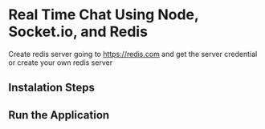 # Real Time Chat Using Node, Socket.io, and Redis
Create redis server going to https://redis.com and get the server credential or create your own redis server

## Instalation Steps

## Run the Application
